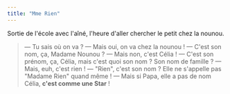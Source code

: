 ```yaml
---
title: "Mme Rien"
---
```


Sortie de l'école avec l'aîné, l'heure d'aller chercher le petit chez la nounou.

<!-- more -->

> — Tu sais où on va ?
> — Mais oui, on va chez la nounou !
> — C'est son nom, ça, Madame Nounou ?
> — Mais non, c'est Célia !
> — C'est son prénom, ça, Célia, mais c'est quoi son nom ? Son nom de famille ?
> — Mais, euh, c'est rien !
> — "Rien", c'est son nom ? Elle ne s'appelle pas "Madame Rien" quand même !
> — Mais si Papa, elle a pas de nom Célia, **c'est comme une Star** !
